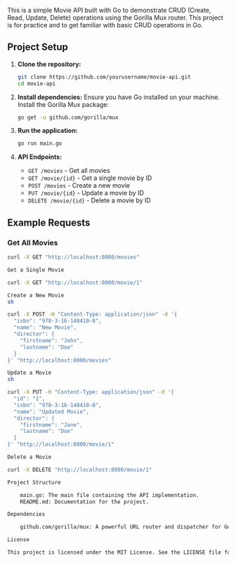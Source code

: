This is a simple Movie API built with Go to demonstrate CRUD (Create, Read, Update, Delete) operations using the Gorilla Mux router. This project is for practice and to get familiar with basic CRUD operations in Go.

## Project Setup

1. **Clone the repository:**
    ```sh
    git clone https://github.com/yourusername/movie-api.git
    cd movie-api
    ```

2. **Install dependencies:**
    Ensure you have Go installed on your machine. Install the Gorilla Mux package:
    ```sh
    go get -u github.com/gorilla/mux
    ```

3. **Run the application:**
    ```sh
    go run main.go
    ```

4. **API Endpoints:**
    - `GET /movies` - Get all movies
    - `GET /movie/{id}` - Get a single movie by ID
    - `POST /movies` - Create a new movie
    - `PUT /movie/{id}` - Update a movie by ID
    - `DELETE /movie/{id}` - Delete a movie by ID

## Example Requests

### Get All Movies

```sh
curl -X GET "http://localhost:8000/movies"

Get a Single Movie

curl -X GET "http://localhost:8000/movie/1"

Create a New Movie
sh

curl -X POST -H "Content-Type: application/json" -d '{
  "isbn": "978-3-16-148410-0",
  "name": "New Movie",
  "director": {
    "firstname": "John",
    "lastname": "Doe"
  }
}' "http://localhost:8000/movies"

Update a Movie
sh

curl -X PUT -H "Content-Type: application/json" -d '{
  "id": "1",
  "isbn": "978-3-16-148410-0",
  "name": "Updated Movie",
  "director": {
    "firstname": "Jane",
    "lastname": "Doe"
  }
}' "http://localhost:8000/movie/1"

Delete a Movie

curl -X DELETE "http://localhost:8000/movie/1"

Project Structure

    main.go: The main file containing the API implementation.
    README.md: Documentation for the project.

Dependencies

    github.com/gorilla/mux: A powerful URL router and dispatcher for Golang.

License

This project is licensed under the MIT License. See the LICENSE file for details.
```